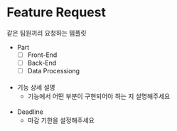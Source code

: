 # Feature Request
같은 팀원끼리 요청하는 템플릿

- Part
  - [ ] Front-End
  - [ ] Back-End
  - [ ] Data Processiong
  <br>
- 기능 상세 설명
  - 기능에서 어떤 부분이 구현되어야 하는 지 설명해주세요
  <br>
- Deadline
  - 마감 기한을 설정해주세요